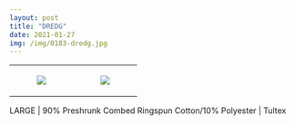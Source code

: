 ```yaml
---
layout: post
title: "DREDG"
date: 2021-01-27
img: /img/0183-dredg.jpg
---
```




<table style="width:100%;"><tr><td style="vertical-align:top;">
      <figure class="tmblr-full" data-orig-height="2048" data-orig-width="1365" data-orig-src="https://concertshirts.netlify.app/shirts/0183/0183-01.jpg"><img src="https://64.media.tumblr.com/c8f4d3ded5268231d34019fe8dd2b28d/82f14904efda4fe4-c6/s540x810/ddf1d4d0c14cd0375eadf2d4a966c1df45b57a4c.jpg" data-orig-height="2048" data-orig-width="1365" data-orig-src="https://concertshirts.netlify.app/shirts/0183/0183-01.jpg"/></figure></td>
    <td style="vertical-align:top;">
      <figure class="tmblr-full" data-orig-height="2048" data-orig-width="1365" data-orig-src="https://concertshirts.netlify.app/shirts/0183/0183-02.jpg"><img src="https://64.media.tumblr.com/609aa88915759de845ef5fa765ae461b/82f14904efda4fe4-ed/s540x810/332a45b13bf43caacf8b010a187e608da41bbeb2.jpg" data-orig-height="2048" data-orig-width="1365" data-orig-src="https://concertshirts.netlify.app/shirts/0183/0183-02.jpg"/></figure></td>
  </tr></table><p>
  LARGE | 90% Preshrunk Combed Ringspun Cotton/10% Polyester | Tultex
</p>
